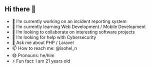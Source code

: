 ## Hi there 👋

<!--
**jonasvasallo/jonasvasallo** is a ✨ _special_ ✨ repository because its `README.md` (this file) appears on your GitHub profile.

Here are some ideas to get you started:
-->
- 🔭 I’m currently working on an incident reporting system
- 🌱 I’m currently learning Web Development / Mobile Development
- 👯 I’m looking to collaborate on interesting software projects
- 🤔 I’m looking for help with Cybersecurity
- 💬 Ask me about PHP / Laravel 
- 📫 How to reach me: @isohel_n
- 😄 Pronouns: he/him
- ⚡ Fun fact: I am 21 years old

